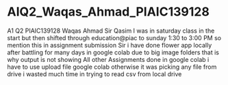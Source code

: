 # AIQ2_Waqas_Ahmad_PIAIC139128
A1 Q2 PIAIC139128 Waqas Ahmad Sir Qasim
I was in saturday class in the start but then shifted through education@piac to sunday 1:30 to 3:00 PM so mention this in assignment submission
Sir i have done flower app locally after battling for many days in google colab due to big image folders that is why output is not showing
All other Assignments done in google colab
i have to use upload file google colab otherwise it was picking any file from drive i wasted much time in trying to read csv from local drive

